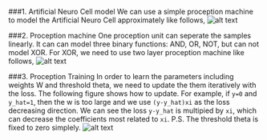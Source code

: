###1. Artificial Neuro Cell model
We can use a simple proception machine to model the Artificial Neuro Cell approximately like follows,
![alt text](https://github.com/charliememory/AutonomousDriving/blob/master/images/ANNmodel.png "ANN model")


###2. Proception machine
One proception unit can seperate the samples linearly. It can can model three binary functions: AND, OR, NOT, but can not model XOR. For XOR, we need to use two layer proception machine like follows,
![alt text](https://github.com/charliememory/AutonomousDriving/blob/master/images/PreceptronXOR.png "Preceptron XOR")


###3. Proception Training
In order to learn the parameters including weights W and threshold theta, we need to update the them iteratively with the loss. The following figure shows how to update. For example, if `y=0` and `y_hat=1`, then the w is too large and we use `(y-y_hat)xi` as the loss decreasing direction. We can see the loss `y-y_hat` is multipied by `xi`, which can decrease the coefficients most related to `xi`.
P.S. The threshold theta is fixed to zero simplely.
![alt text](https://github.com/charliememory/AutonomousDriving/blob/master/images/PreceptronTrain.png "Preceptron Train")
